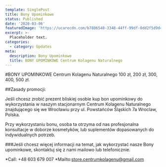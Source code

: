 ```yaml
---
template: SinglePost
title: Bony Upominkowe
status: Published
date: '2020-03-06'
featuredImage: 'https://ucarecdn.com/b7806540-3348-44ff-99df-0dd2f5d9d40e/'
excerpt: >-
  Placeholder text.
categories:
  - category: Updates
meta:
  description: Bony Upominkowe
  title: BONY UPOMINKOWE Centrum Kolagenu Naturalnego
---
```

#BONY UPOMINKOWE Centrum Kolagenu Naturalnego 100 zł, 200 zł, 300, 400, 500 zł. 

##Zasady promocji: 

Jeśli chcesz zrobić prezent bliskiej osobie kup bon upominkowy do wykorzystania w naszym stacjonarnym Centrum Kolagenu Naturalnego znajdującego się we Wrocławiu przy ul. Powstańców Śląskich 7a
Wroclaw, Polska.
 
 Przy wykorzystaniu bonu, osoba ta otrzyma od nas profesjonalna konsultacje w doborze kosmetyków, lub suplementów dopasowanych do indywidualnych potrzeb.

###Jeśli chcesz więcej informacji na temat, jak wykorzystać nasze Bony upominkowe, skontaktuj się z nami mailowo lub telefonicznie.

*Call: +48 603 679 007 
*Mailto:store.centrumkolagenu@gmail.com

